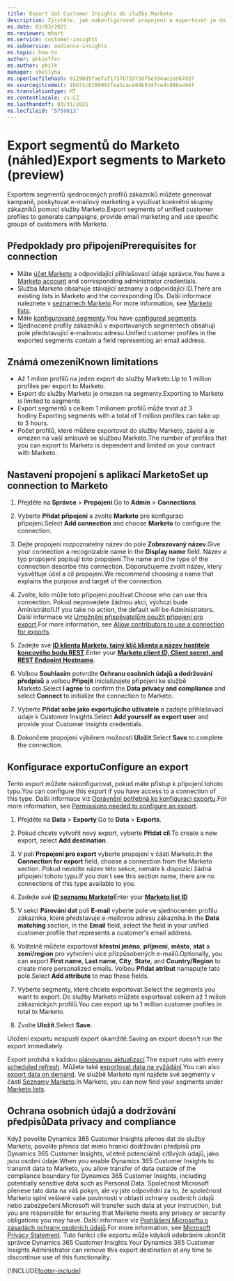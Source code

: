 ```yaml
---
title: Export dat Customer Insights do služby Marketo
description: Zjistěte, jak nakonfigurovat propojení a exportovat je do Marketo.
ms.date: 03/03/2021
ms.reviewer: mhart
ms.service: customer-insights
ms.subservice: audience-insights
ms.topic: how-to
author: phkieffer
ms.author: philk
manager: shellyha
ms.openlocfilehash: 01290d5fae7af1737b73373d75e334ae1ed67d37
ms.sourcegitcommit: 1b671c6100991fea1cace04b5d4fcedcd88aa94f
ms.translationtype: HT
ms.contentlocale: cs-CZ
ms.lasthandoff: 03/31/2021
ms.locfileid: "5759813"
---
```

# <a name="export-segments-to-marketo-preview"></a><span data-ttu-id="c4ebc-103">Export segmentů do Marketo (náhled)</span><span class="sxs-lookup"><span data-stu-id="c4ebc-103">Export segments to Marketo (preview)</span></span>

<span data-ttu-id="c4ebc-104">Exportem segmentů sjednocených profilů zákazníků můžete generovat kampaně, poskytovat e-mailový marketing a využívat konkrétní skupiny zákazníků pomocí služby Marketo.</span><span class="sxs-lookup"><span data-stu-id="c4ebc-104">Export segments of unified customer profiles to generate campaigns, provide email marketing and use specific groups of customers with Marketo.</span></span>

## <a name="prerequisites-for-connection"></a><span data-ttu-id="c4ebc-105">Předpoklady pro připojení</span><span class="sxs-lookup"><span data-stu-id="c4ebc-105">Prerequisites for connection</span></span>

-   <span data-ttu-id="c4ebc-106">Máte [účet Marketo](https://login.marketo.com/) a odpovídající přihlašovací údaje správce.</span><span class="sxs-lookup"><span data-stu-id="c4ebc-106">You have a [Marketo account](https://login.marketo.com/) and corresponding administrator credentials.</span></span>
-   <span data-ttu-id="c4ebc-107">Služba Marketo obsahuje stávající seznamy a odpovídající ID.</span><span class="sxs-lookup"><span data-stu-id="c4ebc-107">There are existing lists in Marketo and the corresponding IDs.</span></span> <span data-ttu-id="c4ebc-108">Další informace naleznete v [seznamech Marketo](https://docs.marketo.com/display/public/DOCS/Understanding+Static+Lists).</span><span class="sxs-lookup"><span data-stu-id="c4ebc-108">For more information, see [Marketo lists](https://docs.marketo.com/display/public/DOCS/Understanding+Static+Lists).</span></span>
-   <span data-ttu-id="c4ebc-109">Máte [konfigurované segmenty](segments.md).</span><span class="sxs-lookup"><span data-stu-id="c4ebc-109">You have [configured segments](segments.md).</span></span>
-   <span data-ttu-id="c4ebc-110">Sjednocené profily zákazníků v exportovaných segmentech obsahují pole představující e-mailovou adresu.</span><span class="sxs-lookup"><span data-stu-id="c4ebc-110">Unified customer profiles in the exported segments contain a field representing an email address.</span></span>

## <a name="known-limitations"></a><span data-ttu-id="c4ebc-111">Známá omezení</span><span class="sxs-lookup"><span data-stu-id="c4ebc-111">Known limitations</span></span>

- <span data-ttu-id="c4ebc-112">Až 1 milion profilů na jeden export do služby Marketo.</span><span class="sxs-lookup"><span data-stu-id="c4ebc-112">Up to 1 million profiles per export to Marketo.</span></span>
- <span data-ttu-id="c4ebc-113">Export do služby Marketo je omezen na segmenty.</span><span class="sxs-lookup"><span data-stu-id="c4ebc-113">Exporting to Marketo is limited to segments.</span></span>
- <span data-ttu-id="c4ebc-114">Export segmentů s celkem 1 milionem profilů může trvat až 3 hodiny.</span><span class="sxs-lookup"><span data-stu-id="c4ebc-114">Exporting segments with a total of 1 million profiles can take up to 3 hours.</span></span> 
- <span data-ttu-id="c4ebc-115">Počet profilů, které můžete exportovat do služby Marketo, závisí a je omezen na vaší smlouvě se službou Marketo.</span><span class="sxs-lookup"><span data-stu-id="c4ebc-115">The number of profiles that you can export to Marketo is dependent and limited on your contract with Marketo.</span></span>

## <a name="set-up-connection-to-marketo"></a><span data-ttu-id="c4ebc-116">Nastavení propojení s aplikací Marketo</span><span class="sxs-lookup"><span data-stu-id="c4ebc-116">Set up connection to Marketo</span></span>

1. <span data-ttu-id="c4ebc-117">Přejděte na **Správce** > **Propojení**.</span><span class="sxs-lookup"><span data-stu-id="c4ebc-117">Go to **Admin** > **Connections**.</span></span>

1. <span data-ttu-id="c4ebc-118">Vyberte **Přidat připojení** a zvolte **Marketo** pro konfiguraci připojení.</span><span class="sxs-lookup"><span data-stu-id="c4ebc-118">Select **Add connection** and choose **Marketo** to configure the connection.</span></span>

1. <span data-ttu-id="c4ebc-119">Dejte propojení rozpoznatelný název do pole **Zobrazovaný název**.</span><span class="sxs-lookup"><span data-stu-id="c4ebc-119">Give your connection a recognizable name in the **Display name** field.</span></span> <span data-ttu-id="c4ebc-120">Název a typ propojení popisují toto propojení.</span><span class="sxs-lookup"><span data-stu-id="c4ebc-120">The name and the type of the connection describe this connection.</span></span> <span data-ttu-id="c4ebc-121">Doporučujeme zvolit název, který vysvětluje účel a cíl propojení.</span><span class="sxs-lookup"><span data-stu-id="c4ebc-121">We recommend choosing a name that explains the purpose and target of the connection.</span></span>

1. <span data-ttu-id="c4ebc-122">Zvolte, kdo může toto připojení používat.</span><span class="sxs-lookup"><span data-stu-id="c4ebc-122">Choose who can use this connection.</span></span> <span data-ttu-id="c4ebc-123">Pokud neprovedete žádnou akci, výchozí bude Aministrátoři.</span><span class="sxs-lookup"><span data-stu-id="c4ebc-123">If you take no action, the default will be Administrators.</span></span> <span data-ttu-id="c4ebc-124">Další informace viz [Umožnění přispěvatelům použít připojení pro export](connections.md#allow-contributors-to-use-a-connection-for-exports).</span><span class="sxs-lookup"><span data-stu-id="c4ebc-124">For more information, see [Allow contributors to use a connection for exports](connections.md#allow-contributors-to-use-a-connection-for-exports).</span></span>

1. <span data-ttu-id="c4ebc-125">Zadejte své **[ID klienta Marketo, tajný klíč klienta a název hostitele koncového bodu REST](https://developers.marketo.com/rest-api/authentication/)**.</span><span class="sxs-lookup"><span data-stu-id="c4ebc-125">Enter your **[Marketo client ID, Client secret, and REST Endpoint Hostname](https://developers.marketo.com/rest-api/authentication/)**.</span></span>

1. <span data-ttu-id="c4ebc-126">Volbou **Souhlasím** potvrdíte **Ochranu osobních údajů a dodržování předpisů** a volbou **Připojit** inicializujete připojení ke službě Marketo.</span><span class="sxs-lookup"><span data-stu-id="c4ebc-126">Select **I agree** to confirm the **Data privacy and compliance** and select **Connect** to initialize the connection to Marketo.</span></span>

1. <span data-ttu-id="c4ebc-127">Vyberte **Přidat sebe jako exportujícího uživatele** a zadejte přihlašovací údaje k Customer Insights.</span><span class="sxs-lookup"><span data-stu-id="c4ebc-127">Select **Add yourself as export user** and provide your Customer Insights credentials.</span></span>

1. <span data-ttu-id="c4ebc-128">Dokončete propojení výběrem možnosti **Uložit**.</span><span class="sxs-lookup"><span data-stu-id="c4ebc-128">Select **Save** to complete the connection.</span></span>

## <a name="configure-an-export"></a><span data-ttu-id="c4ebc-129">Konfigurace exportu</span><span class="sxs-lookup"><span data-stu-id="c4ebc-129">Configure an export</span></span>

<span data-ttu-id="c4ebc-130">Tento export můžete nakonfigurovat, pokud máte přístup k připojení tohoto typu.</span><span class="sxs-lookup"><span data-stu-id="c4ebc-130">You can configure this export if you have access to a connection of this type.</span></span> <span data-ttu-id="c4ebc-131">Další informace viz [Oprávnění potřebná ke konfiguraci exportu](export-destinations.md#set-up-a-new-export).</span><span class="sxs-lookup"><span data-stu-id="c4ebc-131">For more information, see [Permissions needed to configure an export](export-destinations.md#set-up-a-new-export).</span></span>

1. <span data-ttu-id="c4ebc-132">Přejděte na **Data** > **Exporty**.</span><span class="sxs-lookup"><span data-stu-id="c4ebc-132">Go to **Data** > **Exports**.</span></span>

1. <span data-ttu-id="c4ebc-133">Pokud chcete vytvořit nový export, vyberte **Přidat cíl**.</span><span class="sxs-lookup"><span data-stu-id="c4ebc-133">To create a new export, select **Add destination**.</span></span>

1. <span data-ttu-id="c4ebc-134">V poli **Propojení pro export** vyberte propojení v části Marketo.</span><span class="sxs-lookup"><span data-stu-id="c4ebc-134">In the **Connection for export** field, choose a connection from the Marketo section.</span></span> <span data-ttu-id="c4ebc-135">Pokud nevidíte název této sekce, nemáte k dispozici žádná připojení tohoto typu.</span><span class="sxs-lookup"><span data-stu-id="c4ebc-135">If you don't see this section name, there are no connections of this type available to you.</span></span>

1. <span data-ttu-id="c4ebc-136">Zadejte své **[ID seznamu Marketo](https://docs.marketo.com/display/public/DOCS/Understanding+Static+Lists)**</span><span class="sxs-lookup"><span data-stu-id="c4ebc-136">Enter your **[Marketo list ID](https://docs.marketo.com/display/public/DOCS/Understanding+Static+Lists)**</span></span> 

1. <span data-ttu-id="c4ebc-137">V sekci **Párování dat** poli **E-mail** vyberte pole ve sjednoceném profilu zákazníka, které představuje e-mailovou adresu zákazníka.</span><span class="sxs-lookup"><span data-stu-id="c4ebc-137">In the **Data matching** section, in the **Email** field, select the field in your unified customer profile that represents a customer's email address.</span></span> 

1. <span data-ttu-id="c4ebc-138">Volitelně můžete exportovat **křestní jméno**, **příjmení**, **město**, **stát** a **zemi/region** pro vytvoření více přizpůsobených e-mailů.</span><span class="sxs-lookup"><span data-stu-id="c4ebc-138">Optionally, you can export **First name**, **Last name**, **City**, **State**, and **Country/Region**  to create more personalized emails.</span></span> <span data-ttu-id="c4ebc-139">Volbou **Přidat atribut** namapujte tato pole.</span><span class="sxs-lookup"><span data-stu-id="c4ebc-139">Select **Add attribute** to map these fields.</span></span>

1. <span data-ttu-id="c4ebc-140">Vyberte segmenty, které chcete exportovat.</span><span class="sxs-lookup"><span data-stu-id="c4ebc-140">Select the segments you want to export.</span></span> <span data-ttu-id="c4ebc-141">Do služby Marketo můžete exportovat celkem až 1 milion zákaznických profilů.</span><span class="sxs-lookup"><span data-stu-id="c4ebc-141">You can export up to 1 million customer profiles in total to Marketo.</span></span>

1. <span data-ttu-id="c4ebc-142">Zvolte **Uložit**.</span><span class="sxs-lookup"><span data-stu-id="c4ebc-142">Select **Save**.</span></span>

<span data-ttu-id="c4ebc-143">Uložení exportu nespustí export okamžitě.</span><span class="sxs-lookup"><span data-stu-id="c4ebc-143">Saving an export doesn't run the export immediately.</span></span>

<span data-ttu-id="c4ebc-144">Export probíhá s každou [plánovanou aktualizací](system.md#schedule-tab).</span><span class="sxs-lookup"><span data-stu-id="c4ebc-144">The export runs with every [scheduled refresh](system.md#schedule-tab).</span></span> <span data-ttu-id="c4ebc-145">Můžete také [exportovat data na vyžádání](export-destinations.md#run-exports-on-demand).</span><span class="sxs-lookup"><span data-stu-id="c4ebc-145">You can also [export data on demand](export-destinations.md#run-exports-on-demand).</span></span> <span data-ttu-id="c4ebc-146">Ve službě Marketo nyní najdete své segmenty v části [Seznamy Marketo](ttps://docs.marketo.com/display/public/DOCS/Understanding+Static+Lists).</span><span class="sxs-lookup"><span data-stu-id="c4ebc-146">In Marketo, you can now find your segments under [Marketo lists](ttps://docs.marketo.com/display/public/DOCS/Understanding+Static+Lists).</span></span>


## <a name="data-privacy-and-compliance"></a><span data-ttu-id="c4ebc-147">Ochrana osobních údajů a dodržování předpisů</span><span class="sxs-lookup"><span data-stu-id="c4ebc-147">Data privacy and compliance</span></span>

<span data-ttu-id="c4ebc-148">Když povolíte Dynamics 365 Customer Insights přenos dat do služby Marketo, povolíte přenos dat mimo hranici dodržování předpisů pro Dynamics 365 Customer Insights, včetně potenciálně citlivých údajů, jako jsou osobní údaje.</span><span class="sxs-lookup"><span data-stu-id="c4ebc-148">When you enable Dynamics 365 Customer Insights to transmit data to Marketo, you allow transfer of data outside of the compliance boundary for Dynamics 365 Customer Insights, including potentially sensitive data such as Personal Data.</span></span> <span data-ttu-id="c4ebc-149">Společnost Microsoft přenese tato data na váš pokyn, ale vy jste odpovědní za to, že společnost Marketo splní veškeré vaše povinnosti v oblasti ochrany osobních údajů nebo zabezpečení.</span><span class="sxs-lookup"><span data-stu-id="c4ebc-149">Microsoft will transfer such data at your instruction, but you are responsible for ensuring that Marketo meets any privacy or security obligations you may have.</span></span> <span data-ttu-id="c4ebc-150">Další informace viz [Prohlášení Microsoftu o zásadách ochrany osobních údajů](https://go.microsoft.com/fwlink/?linkid=396732).</span><span class="sxs-lookup"><span data-stu-id="c4ebc-150">For more information, see [Microsoft Privacy Statement](https://go.microsoft.com/fwlink/?linkid=396732).</span></span>
<span data-ttu-id="c4ebc-151">Tuto funkci cíle exportu může kdykoli odebráním ukončit správce Dynamics 365 Customer Insights.</span><span class="sxs-lookup"><span data-stu-id="c4ebc-151">Your Dynamics 365 Customer Insights Administrator can remove this export destination at any time to discontinue use of this functionality.</span></span>


[!INCLUDE[footer-include](../includes/footer-banner.md)]
